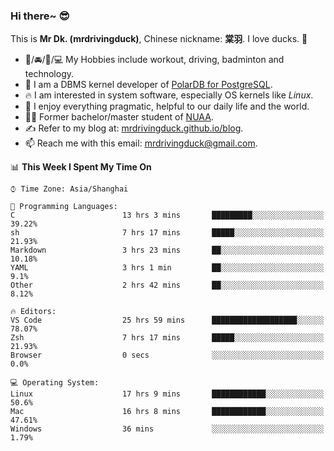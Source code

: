 ### Hi there~ 😎

This is **Mr Dk. (mrdrivingduck)**, Chinese nickname: **棠羽**. I love ducks. 🦆

- 💪/🚘/🏸/💻 My Hobbies include workout, driving, badminton and technology.
- 🍊 I am a DBMS kernel developer of [PolarDB for PostgreSQL](https://github.com/ApsaraDB/PolarDB-for-PostgreSQL).
- 🔥 I am interested in system software, especially OS kernels like *Linux*.
- 🔧 I enjoy everything pragmatic, helpful to our daily life and the world.
- 👨‍🎓 Former bachelor/master student of [NUAA](https://en.wikipedia.org/wiki/Nanjing_University_of_Aeronautics_and_Astronautics).
- ✍ Refer to my blog at: [mrdrivingduck.github.io/blog](https://www.mrdrivingduck.cn/blog/#/).
- 📫 Reach me with this email: [mrdrivingduck@gmail.com](mailto:mrdrivingduck@gmail.com).

<!--START_SECTION:waka-->
📊 **This Week I Spent My Time On** 

```text
⌚︎ Time Zone: Asia/Shanghai

💬 Programming Languages: 
C                        13 hrs 3 mins       █████████░░░░░░░░░░░░░░░░   39.22% 
sh                       7 hrs 17 mins       █████░░░░░░░░░░░░░░░░░░░░   21.93% 
Markdown                 3 hrs 23 mins       ██░░░░░░░░░░░░░░░░░░░░░░░   10.18% 
YAML                     3 hrs 1 min         ██░░░░░░░░░░░░░░░░░░░░░░░   9.1% 
Other                    2 hrs 42 mins       ██░░░░░░░░░░░░░░░░░░░░░░░   8.12%

🔥 Editors: 
VS Code                  25 hrs 59 mins      ███████████████████░░░░░░   78.07% 
Zsh                      7 hrs 17 mins       █████░░░░░░░░░░░░░░░░░░░░   21.93% 
Browser                  0 secs              ░░░░░░░░░░░░░░░░░░░░░░░░░   0.0%

💻 Operating System: 
Linux                    17 hrs 9 mins       ████████████░░░░░░░░░░░░░   50.6% 
Mac                      16 hrs 8 mins       ████████████░░░░░░░░░░░░░   47.61% 
Windows                  36 mins             ░░░░░░░░░░░░░░░░░░░░░░░░░   1.79%

```


<!--END_SECTION:waka-->

<!-- ![Mr Dk.'s GitHub Stats](https://github-readme-stats.vercel.app/api?username=mrdrivingduck&count_private&show_icons=true&theme=buefy) -->

<!-- ![Most Used Languages](https://github-readme-stats.vercel.app/api/top-langs/?username=mrdrivingduck&exclude_repo=mips32-CPU,snort-tcp-socket&theme=buefy&layout=compact&langs_count=10) -->


<!--
**mrdrivingduck/mrdrivingduck** is a ✨ _special_ ✨ repository because its `README.md` (this file) appears on your GitHub profile.

Here are some ideas to get you started:

- 🔭 I’m currently working on ...
- 🌱 I’m currently learning ...
- 👯 I’m looking to collaborate on ...
- 🤔 I’m looking for help with ...
- 💬 Ask me about ...
- 📫 How to reach me: ...
- 😄 Pronouns: ...
- ⚡ Fun fact: ...
-->
